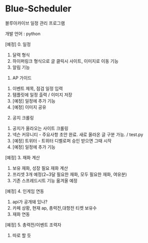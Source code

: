 # Blue-Scheduler
블루아카이브 일정 관리 프로그램

개발 언어 : python

[예정] 0. 일정
  1) 달력 형식
  2) 하이퍼링크 형식으로 글 클릭시 사이트, 이미지로 이동 기능
  3) 알림 기능

1. AP 가이드
  1) 이벤트 제목, 점검 일정 입력
  2) 템플릿에 일정 출력 / 이미지 저장
  3) [예정] 일정에 추가 기능
  4) [예정] 이미지 공유
  
2. 공지 크롤링
  1) 공지가 올라오는 사이트 크롤링
  2) 넥슨 커뮤니티 - 주요사항 초안 완료. 새로 올라온 글 구분 가능. / test.py
  3) [예정] 트위터 - 트위터 디벨로퍼 승인 받으면 그때 시작
  4) [예정] 일정에 추가 기능
  
[예정] 3. 재화 계산
  1) 보유 재화, 성장 필요 재화 계산
  2) 프리셋 3개 예정(2~3달 필요한 재화, 모두 필요한 재화, 여유분)
  3) 기존 스프레드시트 기능 옮겨올 예정
  
[예정] 4. 인게임 연동
  1) api가 공개돼 있나?
  2) 카페 상황, 현재 ap, 총력전,대항전 티켓 보유수
  3) 재화 연동

[예정] 5. 총력전/이벤트 조력자
  1) 따로 할 듯
